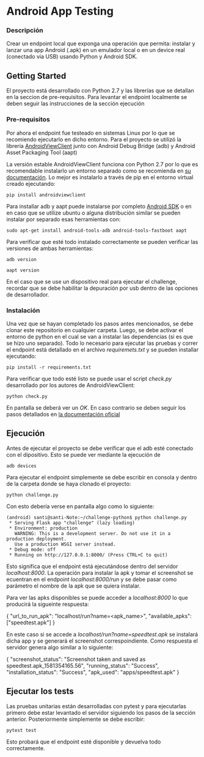 # Android App Testing

### Descripción

Crear un endpoint local que exponga una operación que permita: instalar y lanzar una app Android (.apk) en un emulador local o en un device real (conectado via USB) usando Python y Android SDK.

## Getting Started

El proyecto está desarrollado con Python 2.7 y las librerías que se detallan en la seccion de pre-requisitos. Para levantar el endpoint localmente se deben seguir las instrucciones de la sección ejecución

### Pre-requisitos

Por ahora el endpoint fue testeado en sistemas Linux por lo que se recomiendo ejecutarlo en dicho entorno. 
Para el proyecto se utilizó la librería  [AndroidViewClient](https://github.com/dtmilano/AndroidViewClient) junto con Android Debug Bridge (adb) y Android Asset Packaging Tool (aapt)

La versión estable AndroidViewClient funciona con Python 2.7 por lo que es recomendable instalarlo un entorno separado como se recomienda en [su documentación](https://github.com/dtmilano/AndroidViewClient/wiki). 
Lo mejor es instalarlo a través de pip en el entorno virtual creado ejecutando: 

```
pip install androidviewclient
```

Para installar adb y aapt puede instalarse por completo [Android SDK](https://developer.android.com/studio) o en en caso que se utilize ubuntu o alguna distribución similar se pueden instalar por separado esas herramientas con:

```
sudo apt-get install android-tools-adb android-tools-fastboot aapt
```

Para verificar que esté todo instalado correctamente se pueden verificar las versiones de ambas herramientas: 

```
adb version
```

```
aapt version
```
En el caso que se use un dispositivo real para ejecutar el challenge, recordar que se debe habilitar la depuración por usb dentro de las opciones de desarrollador. 

### Instalación

Una vez que se hayan completado los pasos antes mencionados, se debe clonar este repositorio en cualquier carpeta.
Luego, se debe activar el entorno de python en el cual se van a instalar las dependencias (si es que se hizo uno separado). 
Todo lo necesario para ejecutar las pruebas y correr el endpoint está detallado en el archivo *requiremets.txt* y se pueden installar ejecutando:

```
pip install -r requirements.txt
```

Para verificar que todo esté listo se puede usar el script *check.py* desarrollado por los autores de AndroidViewClient:

```
python check.py
```
En pantalla se deberá ver un *OK*. En caso contrario se deben seguir los pasos detallados en [la documentación oficial](https://github.com/dtmilano/AndroidViewClient/wiki)  

## Ejecución

Antes de ejecutar el proyecto se debe verificar que el adb esté conectado con el dipositivo. Esto se puede ver mediante la ejecución de

```
adb devices 
```


Para ejecutar el endpoint simplemente se debe escribir en consola y dentro de la carpeta donde se haya clonado el proyecto:

```
python challenge.py
```

Con esto debería verse en pantalla algo como lo siguiente:

```
(android) santi@santi-Note:~/challenge-python$ python challenge.py 
 * Serving Flask app "challenge" (lazy loading)
 * Environment: production
   WARNING: This is a development server. Do not use it in a production deployment.
   Use a production WSGI server instead.
 * Debug mode: off
 * Running on http://127.0.0.1:8000/ (Press CTRL+C to quit)
```
Esto significa que el endpoint está ejecutándose dentro del servidor *localhost:8000*.
La operación para instalar la apk y tomar el screenshot se ecuentran en el endpoint *localhost:8000/run* y se debe pasar como parámetro el nombre de la apk que se quiera instalar. 

Para ver las apks disponibles se puede acceder a *localhost:8000* lo que producirá la sigueinte respuesta: 

{
  "url_to_run_apk": "localhost/run?name=<apk_name>",
  "available_apks": ["speedtest.apk"]
}

En este caso si se accede a *localhost/run?name=speedtest.apk* se instalará dicha app y se generará el screenshot correspoindiente. Como respuesta el servidor genera algo similar a lo siguiente: 

{
  "screenshot_status": "Screenshot taken and saved as speedtest.apk_1581354165.56", 
  "running_status": "Success",
  "installation_status": "Success", 
  "apk_used": "apps/speedtest.apk"
}


## Ejecutar los tests

Las pruebas unitarias están desarrolladas con pytest y para ejecutarlas primero debe estar levantado el servidor siguiendo los pasos de la sección anterior. Posteriormente simplemente se debe escribir: 

```
pytest test
```
Esto probará que el endpoint esté disponible y devuelva todo correctamente. 

<!--
---
## Preguntas
- ¿Cómo resolvió el problema?
Para resolver el problema decidí utilizar flask para levantar el endpoint ya que era una herramienta que ya conocía. Preferí invertir parte del timpo en investigar todo lo involucrado con el control de android ya que es en lo que menos experiencia tengo. 
Para la parte de la instalación de la app y todo lo relativo a ello, ejecuté el adb del android SDK a través de python con la librería standard subprocess junto con AndroidViewClient. Como esta útlima por ahora solo funciona en android 2.7 decidí desarrollar todo en esa versión. Me incliné por esa librería por sobre otras similares porque es la más actualizada, siendo que el último commit se hizo hace dos meses contra otras tal vez más conocidas que no se actualizan desde hace años. 
Para instalar la aplicación extraigo el nombre del paquete desde el archivo .apk con * *aapt* * y uso grep para extraer solamente lo que necesito. Esto hizo que perdiera la posibilidad de ejecutarse en otras plataformas que no sean linux, pero por el límite de tiempo decidí mantener la solución simple en lugar de buscar algo 100% multiplataforma. Luego que se instala la aplicación, extraigo el nombre de actividad de la apk para ejecutarla. Esto lo hice para no tener que buscar pantalla por pantalla a la aplicación y hacer click en ella, lo que permite siempre encontar a la app independientemente del layout del launcher del smartphone. Una vez que se ejecuta la app, se toma el screeshot con AndroidViewClient y se almacena con el nombre de la apk junto con un timestamp. Lo que la api devuelve se puede observar en la sección de documentación.
- ¿Cuáles fueron los principales desafios?
El principal desafío fue entender cómo utilizar python junto con Android SDK y cómo manejar un dispositivo conectado por USB. Si bien puede ser trivial, es algo que nunca tuve la necesidad de desarrollar y tuve que investigar bastante. También estuve un tiempo pensando la mejor forma de ejecutar la app sin depender de la navegación por el dispositivo. 
- ¿Cómo probar el endpoint?
El endpoint se puede probar con los tests que vienen en el proyecto. Sino se puede usar cualquier .apk que se quiera y se deben seguir los pasos de la documentación. 
- Si quisiera darle acceso a un tercero para que pueda instalar cualquier APK en una lista de emuladores existentes, ¿cómo lo resolvería ?
Por como está armado el proyecto, primero tendría que darle la posibilidad de cargar una APK en la carpeta del servidor. Luego tendría que proveerle la lista de dispositivos disponibles, cosa que se podría hacer mostrando el resultado de * *adb devices* * para que pueda envíar como parámetros el nombre de la apk a instalar y el dispositivo en el cuál lo quiere probar.  
- Si tuviese más de 8 horas ... ¿qué haría?
Si tuvuese más de 8 horas habría pensado como evitar la dependencia de un sistema linux para ejecutar algunas de las funciones del proyecto. Además agregaría más pruebas ya que todo lo hice con un celular físico y no probé de testearlo con un emulador android ni con otras apks. Me hubiera gustado también documentar más los scripts y agregar un par de pruebas unitarias más para las funciones del script android_utils.py.
También me habría automatizado el chequeo de dependencias y agregado la verificación para ver si adb está activo antes de iniciar el endpoint. 
-->
